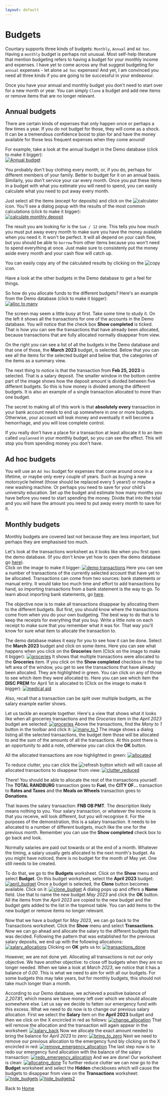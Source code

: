 ```yaml
---
layout: default
---
```

# Budgets
Countary supports three kinds of budgets: `Monthly`, `Annual` and `Ad hoc`. Having 
a `monthly` budget is perhaps not unusual. Most self-help literature that mention budgeting
refers to having a budget for your monthly income and expenses. I have yet to come 
across any that suggest budgeting for `annual` expenses - let alone `ad hoc` expenses!
And yet, I am convinced you need all three kinds if you are going to be successful in
your endeavour.

Once you have your annual and monthly budget you don't need to start over for a new
month or year. You can simply `Clone` a budget and add new items or remove items that
are no longer relevant.

## Annual budgets
There are certain kinds of expenses that only happen once or perhaps a few times a year.
If you do not budget for those, they will come as a shock.
It can be a tremendous confidence boost to plan for and have the money available for
those less frequent expenses when they come around!

For example, take a look at the annual budget in the Demo database (click to make it bigger):  
[![Annual budget](images/demo_annual_budget.png)](images/demo_annual_budget.png)

You probably don't buy clothing every month, or, if you do, perhaps for different members
of your family. Better to budget for it on an annual basis. Similarly, you don't
service your car every month. Once you put these items in a budget with what you 
estimate you will need to spend, you can easily calculate what you need to put away
every month.

Just select all the items (except for deposits) and click on the ![calculator](images/calculate.png)
icon. You'll see a dialog popup with the results of the most common calculations (click to make it bigger):  
[![calculate monthly deposit](images/calculate_monthly_deposit.png)](images/calculate_monthly_deposit.png)

The result you are looking for is the `Sum / 12` one. This tells you how much you must
put away every month to make sure you have the money available when you need it. It won't
be perfect. It will all depend on your cash flow, but you should be able to `borrow` from
other items because you won't need to spend everything at once. Just make sure to consistenly 
put the money aside every month and your cash flow will catch up.

You can easily copy any of the calculated results by clicking on the ![copy](images/content_copy.png) icon.

Have a look at the other budgets in the Demo database to get a feel for things.

So how do you allocate funds to the different budgets? Here's an example from the 
Demo database (click to make it bigger):  
[![alloc to many](images/allocate_to_many_budgets.png)](images/allocate_to_many_budgets.png)

The screen may seem a little busy at first. Take some time to study it. On the left it
shows all the transactions for one of the accounts in the Demo database. You will notice
that the check box **Show completed** is ticked. That is how you can see the transactions
that have already been allocated, because transactions that are fully allocated normally
disappear from view.

On the right you can see a list of all the budgets in the Demo database and that one of
those, the **March 2023** budget, is selected. Below that you can see all the items for
the selected budget and below that, the categories of the items as a summary view.

The next thing to notice is that the transaction from **Feb 25, 2023** is selected. That
is a salary deposit. The smaller window in the bottom centre part of the image shows
how the deposit amount is divided between five different budgets. So this is how money
is divided among the different budgets. It is also an example of a single transaction
allocated to more than one budget.

The secret to making all of this work is that **absolutely every** transaction in your bank account
needs to end up somewhere in one or more budgets. Otherwise, your account will leak money
and eventually it will become a hemorrhage, and you will lose complete control.

If you really don't have a place for a transaction at least allocate it to an item 
called `unplanned` in your monthly budget, so you can see the effect. This will
stop you from spending money you don't have.

## Ad hoc budgets
You will use an `Ad hoc` budget for expenses that come around once in a lifetime, or
maybe only every couple of years. Such as buying a new motorcycle helmet (those should
be replaced every 5 years!) or maybe a new washing machine. Or perhaps you need to save
for your child's university education. Set up the budget and estimate how many months
you have before you need to start spending the money. Divide that into the total and you
will have the amount you need to put away every month to save for it.

## Monthly budgets
Monthly budgets are covered last not because they are less important, but perhaps they
are emphasised too much.

Let's look at the transactions worksheet as it looks like when you first open the 
demo database. (If you don't know yet how to open the demo database go [here](databases.markdown)).  
Click on the image to make it bigger:
[![demo transactions](images/transactions_worksheet.png)](images/transactions_worksheet.png)
Here you can see a number of transactions of the currently selected account that have yet 
to be allocated. Transactions can come from two sources: bank statements or manual entry. 
It would take too much time and effort to add transactions by hand, so importing 
transactions from a bank statement is the way to go. To learn about importing bank 
statements, go [here](bank_statements.md).

The objective now is to make all transactions disappear by allocating them to the
different budgets. But first, you should know where the transactions come from when
you do your own budgeting. The best way to do that is to keep the receipts for
everything that you buy. Write a little note on each receipt to make sure that you 
remember what it was for. That way you'll know for sure what item to allocate the
transaction to.

The demo database makes it easy for you to see how it can be done. Select the **March 2023**
budget and click on some items. Here you can see what happens when you click on the 
**Groceries** item (Click on the image to make it bigger):
[![groceries](images/demo_groceries_selected.png)](images/demo_groceries_selected.png)
It shows that multiple transactions were allocated to the **Groceries** item. If you 
click on the **Show completed** checkbox in the top left area of the window, you get
to see the transactions that have already been allocated. They are highlighted in green.
You can click on any of those to see which item they were allocated to. Here you can
see which item the **DISC PREM** for April 1st is allocated to (Click on the image to make it bigger):
[![medical aid](images/demo_medicalaid_selected.png)](images/demo_medicalaid_selected.png)

Also, recall that a transaction can be split over multiple budgets, as the salary example
earlier shows.

Let us tackle an example together. Here's a view that shows what it looks like when all 
groceries transactions and the *Groceries* item in the *April 2023* budget are selected:
[![groceries](images/demo_allocate_groceries.png)](images/demo_allocate_groceries.png)
Above the transactions, find the *Many to 1* button in the toolbar and click it:
[![many_to_1](images/demo_many_to_1.png)](images/demo_many_to_1.png)
The image shows a dialog listing all the selected transactions, the budget item those
will be allocated to and the sum of the amounts of all the transactions. At this point
there is an opportunity to add a note, otherwise you can click the **OK** button.

All the allocated transactions are now highlighted in green:
[![allocated](images/demo_many_to_1_done.png)](images/demo_many_to_1_done.png)

To reduce clutter, you can click the ![refresh](images/refresh.png) button which will
will cause all allocated transactions to disappear from view:
[![clutter_reduced](images/demo_1_to_many_gone.png)](images/demo_1_to_many_gone.png)

There! You should be able to allocate the rest of the transactions yourself. The 
**TOTAL RANDBURG** transaction goes to **Fuel**, the **CITY OF...** transaction to 
**Rates and Taxes** and the **Meals on Wheels** transaction goes to **Donations**.

That leaves the salary transaction: **FNB OB PMT**. The description likely means nothing to 
you. Your salary transaction, or whatever the income is that you receive, will look
different, but you will recognise it. For the purposes of the demonstration, this is a 
salary transaction. It needs to be allocated to a number of different budgets, much like 
the one for the previous month. Remember you can use the **Show completed** check box to 
go back and look.

Normally salaries are paid out towards or at the end of a month. Whatever the timing, a
salary usually gets allocated to the next month's budget. As you might have noticed, there
is no budget for the month of May yet. One still needs to be created.

To do that, we go to the **Budgets** worksheet. Click on the **Show** menu and select 
**Budget**. On this budget worksheet, select the **April 2023** budget:
[![april_budget](images/demo_next_budget.png)](images/demo_next_budget.png)
Once a budget is selected, the **Clone** button becomes available. Click on it:
[![clone_budget](images/demo_clone_budget.png)](images/demo_clone_budget.png)
A dialog pops up and offers a **Name** field. Use that to name the new budget *May 2023*
and click the **OK** button. All the items from the *April 2023* are copied to the new
budget and the budget gets added to the list in the topmost table. You can add items
to the new budget or remove items no longer relevant.

Now that we have a budget for *May 2023*, we can go back to the Transactions worksheet.
Click the **Show** menu and select **Transactions**. Now we can go ahead and allocate
the salary to the different budgets that was decided. Following the pattern that was
established for the previous salary deposits, we end up with the following allocations:
[![salary_allocations](images/demo_salary_allocations.png)](images/demo_salary_allocations.png)
Clicking on **OK** gets us to:
[![transactions_done](images/demo_salary_done.png)](images/demo_salary_done.png)

However, we are not done yet. Allocating all transactions is not our only objective. We
have another objective: to close off budgets when they are no longer needed. When we take
a look at *March 2023*, we notice that it has a balance of *0.00*. This is what we need
to aim for with all our budgets. For some budgets this may take years, but for monthly budgets,
this should not take much longer than a month.

According to our Demo database, we achieved a positive balance of *2,207.81*, which means we
have money left over which we should allocate somewhere else. Let us say we decide to
fatten our emergency fund with this excess. What we need to do now is to change our previous
salary allocation. First we select the **Salary** item on the **April 2023** budget and
then we click on the X encircled in red as follows:
[![change_allocation](images/demo_change_allocation.png)](images/demo_change_allocation.png)
That will remove the allocation and the transaction will again appear in the worksheet:
[![salary_back](images/demo_salary_is_back.png)](images/demo_salary_is_back.png)
Now we allocate the exact amount needed to bring the balance for *April 2023* to zero:
[![bring_to_zero](images/demo_bring_to_zero.png)](images/demo_bring_to_zero.png)
Next we need to remove our previous allocation to the emergency fund bly clicking on the X encircled in red:
[![remove_emergency_allocation](images/demo_remove_emergency_allocation.png)](images/demo_remove_emergency_allocation.png)
The last step now is to redo our emergency fund allocation with the balance of the salary
transaction: [![redo_emergency_allocation](images/demo_redo_emergency.png)](images/demo_redo_emergency.png)
And we are done! Our worksheet is clean: [![allocating_done](images/demo_allocating_finished.png)](images/demo_allocating_finished.png)
To further reduce clutter we can now go to the **Budget** worksheet and select the **Hidden**
checkboxes which will cause the budgets to disappear from view on the **Transactions** worksheet:
[![hide_budgets](images/demo_hide_budgets.png)](images/demo_hide_budgets.png)
[![hide_budgets2](images/demo_hide_budgets2.png)](images/demo_hide_budgets2.png)

Back to [Home](index.markdown)
